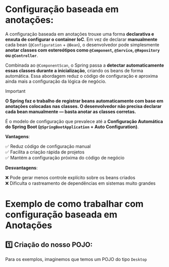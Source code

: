 # Configuração baseada em anotações:


A configuração baseada em anotações trouxe uma forma **declarativa e enxuta de configurar o container IoC**.
Em vez de declarar **manualmente** cada bean (`@Configuration` + `@Bean`), o desenvolvedor pode simplesmente **anotar classes com estereótipos como `@Component`, `@Service`, `@Repository` ou `@Controller`**. 

Combinada ao `@ComponentScan`, o Spring passa a **detectar automaticamente essas classes durante a inicialização**, criando os beans de forma automática.
Essa abordagem reduz o código de configuração e aproxima ainda mais a configuração da lógica de negócio.


> [!IMPORTANT]
> **O Spring faz o trabalho de registrar beans automaticamente com base em anotações colocadas nas classes.
O desenvolvedor não precisa declarar cada bean manualmente — basta anotar as classes corretas.**
>
> É o modelo de configuração que prevalece até a **Configuração Automática do Spring Boot (`@SpringBootApplication` + Auto Configuration)**.




**Vantagens**:

✅ Reduz código de configuração manual  
✅ Facilita a criação rápida de projetos  
✅ Mantém a configuração próxima do código de negócio

**Desvantagens**:

❌ Pode gerar menos controle explícito sobre os beans criados  
❌ Dificulta o rastreamento de dependências em sistemas muito grandes



# Exemplo de como trabalhar com configuração baseada em Anotações


## 1️⃣ Criação do nosso POJO:
Para os exemplos, imaginemos que temos um POJO do tipo `Desktop`
